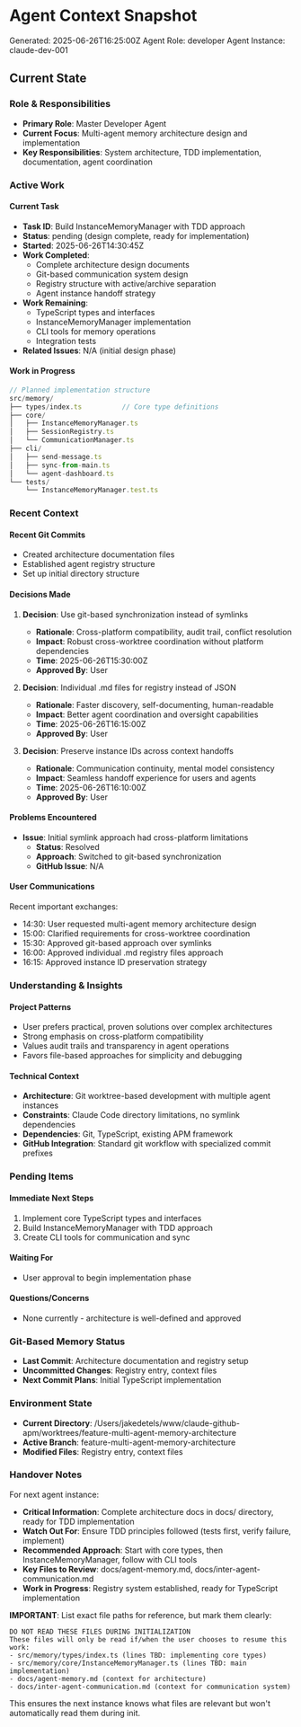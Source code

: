 # Agent Context Snapshot

Generated: 2025-06-26T16:25:00Z
Agent Role: developer
Agent Instance: claude-dev-001

## Current State

### Role & Responsibilities

- **Primary Role**: Master Developer Agent
- **Current Focus**: Multi-agent memory architecture design and implementation
- **Key Responsibilities**: System architecture, TDD implementation, documentation, agent coordination

### Active Work

#### Current Task

- **Task ID**: Build InstanceMemoryManager with TDD approach
- **Status**: pending (design complete, ready for implementation)
- **Started**: 2025-06-26T14:30:45Z
- **Work Completed**: 
  - Complete architecture design documents
  - Git-based communication system design
  - Registry structure with active/archive separation
  - Agent instance handoff strategy
- **Work Remaining**: 
  - TypeScript types and interfaces
  - InstanceMemoryManager implementation
  - CLI tools for memory operations
  - Integration tests
- **Related Issues**: N/A (initial design phase)

#### Work in Progress

```typescript
// Planned implementation structure
src/memory/
├── types/index.ts          // Core type definitions
├── core/
│   ├── InstanceMemoryManager.ts
│   ├── SessionRegistry.ts
│   └── CommunicationManager.ts
├── cli/
│   ├── send-message.ts
│   ├── sync-from-main.ts
│   └── agent-dashboard.ts
└── tests/
    └── InstanceMemoryManager.test.ts
```

### Recent Context

#### Recent Git Commits

- Created architecture documentation files
- Established agent registry structure
- Set up initial directory structure

#### Decisions Made

1. **Decision**: Use git-based synchronization instead of symlinks
   - **Rationale**: Cross-platform compatibility, audit trail, conflict resolution
   - **Impact**: Robust cross-worktree coordination without platform dependencies
   - **Time**: 2025-06-26T15:30:00Z
   - **Approved By**: User

2. **Decision**: Individual .md files for registry instead of JSON
   - **Rationale**: Faster discovery, self-documenting, human-readable
   - **Impact**: Better agent coordination and oversight capabilities
   - **Time**: 2025-06-26T16:15:00Z
   - **Approved By**: User

3. **Decision**: Preserve instance IDs across context handoffs
   - **Rationale**: Communication continuity, mental model consistency
   - **Impact**: Seamless handoff experience for users and agents
   - **Time**: 2025-06-26T16:10:00Z
   - **Approved By**: User

#### Problems Encountered

- **Issue**: Initial symlink approach had cross-platform limitations
  - **Status**: Resolved
  - **Approach**: Switched to git-based synchronization
  - **GitHub Issue**: N/A

#### User Communications

Recent important exchanges:

- 14:30: User requested multi-agent memory architecture design
- 15:00: Clarified requirements for cross-worktree coordination
- 15:30: Approved git-based approach over symlinks
- 16:00: Approved individual .md registry files approach
- 16:15: Approved instance ID preservation strategy

### Understanding & Insights

#### Project Patterns

- User prefers practical, proven solutions over complex architectures
- Strong emphasis on cross-platform compatibility
- Values audit trails and transparency in agent operations
- Favors file-based approaches for simplicity and debugging

#### Technical Context

- **Architecture**: Git worktree-based development with multiple agent instances
- **Constraints**: Claude Code directory limitations, no symlink dependencies
- **Dependencies**: Git, TypeScript, existing APM framework
- **GitHub Integration**: Standard git workflow with specialized commit prefixes

### Pending Items

#### Immediate Next Steps

1. Implement core TypeScript types and interfaces
2. Build InstanceMemoryManager with TDD approach
3. Create CLI tools for communication and sync

#### Waiting For

- User approval to begin implementation phase

#### Questions/Concerns

- None currently - architecture is well-defined and approved

### Git-Based Memory Status

- **Last Commit**: Architecture documentation and registry setup
- **Uncommitted Changes**: Registry entry, context files
- **Next Commit Plans**: Initial TypeScript implementation

### Environment State

- **Current Directory**: /Users/jakedetels/www/claude-github-apm/worktrees/feature-multi-agent-memory-architecture
- **Active Branch**: feature-multi-agent-memory-architecture
- **Modified Files**: Registry entry, context files

### Handover Notes

For next agent instance:

- **Critical Information**: Complete architecture docs in docs/ directory, ready for TDD implementation
- **Watch Out For**: Ensure TDD principles followed (tests first, verify failure, implement)
- **Recommended Approach**: Start with core types, then InstanceMemoryManager, follow with CLI tools
- **Key Files to Review**: docs/agent-memory.md, docs/inter-agent-communication.md
- **Work in Progress**: Registry system established, ready for TypeScript implementation

**IMPORTANT**: List exact file paths for reference, but mark them clearly:

```
DO NOT READ THESE FILES DURING INITIALIZATION
These files will only be read if/when the user chooses to resume this work:
- src/memory/types/index.ts (lines TBD: implementing core types)
- src/memory/core/InstanceMemoryManager.ts (lines TBD: main implementation)
- docs/agent-memory.md (context for architecture)
- docs/inter-agent-communication.md (context for communication system)
```

This ensures the next instance knows what files are relevant but won't automatically read them during init.